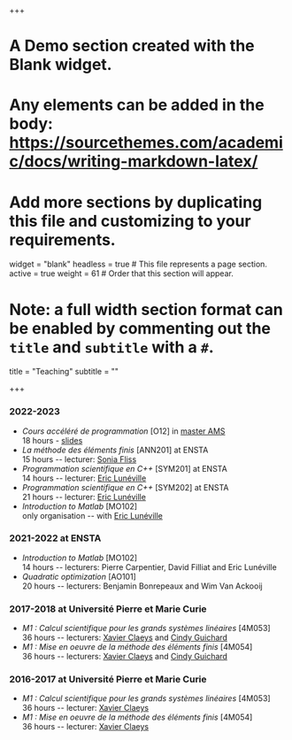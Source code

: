+++
# A Demo section created with the Blank widget.
# Any elements can be added in the body: https://sourcethemes.com/academic/docs/writing-markdown-latex/
# Add more sections by duplicating this file and customizing to your requirements.

widget = "blank"
headless = true  # This file represents a page section.
active = true
weight = 61  # Order that this section will appear.

# Note: a full width section format can be enabled by commenting out the `title` and `subtitle` with a `#`.
title = "Teaching"
subtitle = ""

+++

### 2022-2023

- *Cours accéléré de programmation* [O12] in [master AMS](https://uma.ensta-paris.fr/modsim/)\
18 hours - [slides](https://pierremarchand20.github.io/slides/2022_07_O12_course)
- *La méthode des éléments finis* [ANN201] at ENSTA\
15 hours -- lecturer: [Sonia Fliss](https://perso.ensta-paris.fr/~fliss/Sonia_Fliss_web_page/Accueil.html)
- *Programmation scientifique en C++* [SYM201] at ENSTA\
14 hours -- lecturer: [Eric Lunéville](https://uma.ensta-paris.fr/~lunevill)
- *Programmation scientifique en C++* [SYM202] at ENSTA\
21 hours -- lecturer: [Eric Lunéville](https://uma.ensta-paris.fr/~lunevill)
- *Introduction to Matlab* [MO102]\
only organisation -- with [Eric Lunéville](https://uma.ensta-paris.fr/~lunevill)

### 2021-2022 at ENSTA

- *Introduction to Matlab* [MO102]\
14 hours -- lecturers: Pierre Carpentier, David Filliat and Eric Lunéville
- *Quadratic optimization* [AO101]\
20 hours -- lecturers: Benjamin Bonrepeaux and Wim Van Ackooij

### 2017-2018 at Université Pierre et Marie Curie

- *M1 : Calcul scientifique pour les grands systèmes linéaires* [4M053]\
36 hours -- lecturers: [Xavier Claeys](https://www.ljll.math.upmc.fr/~claeys/) and [Cindy Guichard](http://cindy-guichard.toile-libre.org)
- *M1 : Mise en oeuvre de la méthode des éléments finis* [4M054]\
36 hours -- lecturers: [Xavier Claeys](https://www.ljll.math.upmc.fr/~claeys/) and [Cindy Guichard](http://cindy-guichard.toile-libre.org)

### 2016-2017 at Université Pierre et Marie Curie

- *M1 : Calcul scientifique pour les grands systèmes linéaires* [4M053]\
36 hours -- lecturer: [Xavier Claeys](https://www.ljll.math.upmc.fr/~claeys/)
- *M1 : Mise en oeuvre de la méthode des éléments finis* [4M054]\
36 hours -- lecturer: [Xavier Claeys](https://www.ljll.math.upmc.fr/~claeys/)

